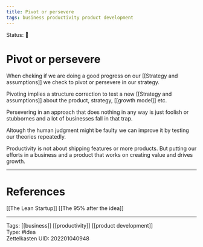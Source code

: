 ```yaml
---
title: Pivot or persevere
tags: business productivity product development
---
```

Status: 🌱

# Pivot or persevere

When cheking if we are doing a good progress on our [[Strategy and assumptions]] we check to pivot or persevere in our strategy.

Pivoting implies a structure correction to test a new [[Strategy and assumptions]] about the product, strategy, [[growth model]] etc.

Persevering in an approach that does nothing in any way is just foolish or stubbornes and a lot of businesses fall in that trap. 

Altough the human judgment might be faulty we can improve it by testing our theories repeatedly.

Productivity is not about shipping features or more products. But putting our efforts in a business and a product that works on creating value and drives growth.

---
# References
[[The Lean Startup]]
[[The 95% after the idea]]

---
Tags: [[business]] [[productivity]] [[product development]]  
Type: #idea  
Zettelkasten UID: 202201040948  